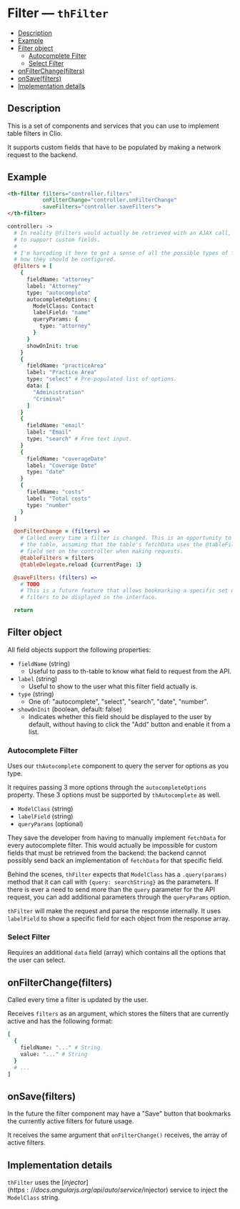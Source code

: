# Filter — `thFilter`

<!-- TOC depthFrom:2 depthTo:6 withLinks:1 updateOnSave:1 orderedList:0 -->

- [Description](#description)
- [Example](#example)
- [Filter object](#filter-object)
	- [Autocomplete Filter](#autocomplete-filter)
	- [Select Filter](#select-filter)
- [onFilterChange(filters)](#onfilterchangefilters)
- [onSave(filters)](#onsavefilters)
- [Implementation details](#implementation-details)

<!-- /TOC -->

## Description

This is a set of components and services that you can use to implement table
filters in Clio.

It supports custom fields that have to be populated by making a network request
to the backend.

## Example

```html
<th-filter filters="controller.filters"
           onFilterChange="controller.onFilterChange"
           saveFilters="controller.saveFilters">
</th-filter>
```

```coffeescript
controller: ->
  # In reality @filters would actually be retrieved with an AJAX call, in order
  # to support custom fields.
  #
  # I'm harcoding it here to get a sense of all the possible types of fields and
  # how they should be configured.
  @filters = [
    {
      fieldName: "attorney"
      label: "Attorney"
      type: "autocomplete"
      autocompleteOptions: {
        ModelClass: Contact
        labelField: "name"
        queryParams: {
          type: "attorney"
        }
      }
      showOnInit: true
    }
    {
      fieldName: "practiceArea"
      label: "Practice Area"
      type: "select" # Pre-populated list of options.
      data: [
        "Administration"
        "Criminal"
      ]
    }
    {
      fieldName: "email"
      label: "Email"
      type: "search" # Free text input.
    }
    {
      fieldName: "coverageDate"
      label: "Coverage Date"
      type: "date"
    }
    {
      fieldName: "costs"
      label: "Total costs"
      type: "number"
    }
  ]

  @onFilterChange = (filters) =>
    # Called every time a filter is changed. This is an opportunity to reload
    # the table, assuming that the table's fetchData uses the @tableFilters
    # field set on the controller when making requests.
    @tableFilters = filters
    @tableDelegate.reload {currentPage: 1}

  @saveFilters: (filters) =>
    # TODO
    # This is a future feature that allows bookmarking a specific set of
    # filters to be displayed in the interface.

  return
```

## Filter object

All field objects support the following properties:

* `fieldName` (string)
  * Useful to pass to th-table to know what field to request from the API.
* `label` (string)
  * Useful to show to the user what this filter field actually is.
* `type` (string)
  * One of: "autocomplete", "select", "search", "date", "number".
* `showOnInit` (boolean, default: false)
  * Indicates whether this field should be displayed to the user by default,
    without having to click the "Add" button and enable it from a list.

### Autocomplete Filter

Uses our `thAutocomplete` component to query the server for options as you type.

It requires passing 3 more options through the `autocompleteOptions` property.
These 3 options must be supported by `thAutocomplete` as well.

* `ModelClass` (string)
* `labelField` (string)
* `queryParams` (optional)

They save the developer from having to manually implement `fetchData` for every
autocomplete filter. This would actually be impossible for custom fields that
must be retrieved from the backend: the backend cannot possibly send back
an implementation of `fetchData` for that specific field.

Behind the scenes, `thFilter` expects that `ModelClass` has a `.query(params)`
method that it can call with `{query: searchString}` as the parameters. If there
is ever a need to send more than the `query` parameter for the API request, you
can add additional parameters through the `queryParams` option.

`thFilter` will make the request and parse the response internally. It uses
`labelField` to show a specific field for each object from the response array.

### Select Filter

Requires an additional `data` field (array) which contains all the options that
the user can select.



## onFilterChange(filters)

Called every time a filter is updated by the user.

Receives `filters` as an argument, which stores the filters that are currently
active and has the following format:

```coffeescript
[
  {
    fieldName: "..." # String
    value: "..." # String
  }
  # ...
]
```



## onSave(filters)

In the future the filter component may have a "Save" button that bookmarks the
currently active filters for future usage.

It receives the same argument that `onFilterChange()` receives, the array of
active filters.



## Implementation details

`thFilter` uses the [$injector](https://docs.angularjs.org/api/auto/service/$injector)
service to inject the `ModelClass` string.
